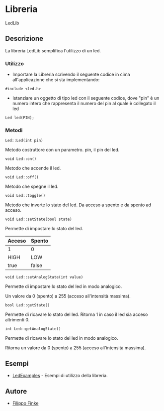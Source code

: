 # Libreria

LedLib

## Descrizione

La libreria LedLib semplifica l'utilizzo di un led.

### Utilizzo
- Importare la Libreria scrivendo il seguente codice in cima all'applicazione che si sta implementando:

```#include <led.h>```
- Istanziare un oggetto di tipo led con il seguente codice, dove "pin" è un numero intero che rappresenta il numero del pin al quale è collegato il led

```Led led(PIN);```

### Metodi
```
Led::Led(int pin)
```

Metodo costruttore con un parametro.
pin, il pin del led.
```
void Led::on()
```
Metodo che accende il led.

```
void Led::off()
```
Metodo che spegne il led.

```
void Led::toggle()
```
Metodo che inverte lo stato del led.
Da acceso a spento e da spento ad acceso.

```
void Led::setState(bool state)
```
Permette di impostare lo stato del led.

| Acceso | Spento |
|--------|--------|
| 1      | 0      |
| HIGH   | LOW    |
| true   | false  |


```
void Led::setAnalogState(int value)
```
Permette di impostare lo stato del led in modo analogico.

Un valore da 0 (spento) a 255 (acceso all'intensità massima).

```
bool Led::getState()
```
Permette di ricavare lo stato del led.
Ritorna 1 in caso il led sia acceso altrimenti 0.

```
int Led::getAnalogState()
```
Permette di ricavare lo stato del led in modo analogico.

Ritorna un valore da 0 (spento) a 255 (acceso all'intensità massima).

## Esempi

* [LedExamples](examples) - Esempi di utilizzo della libreria.


## Autore
* [Filippo Finke](https://github.com/filippofinke)
